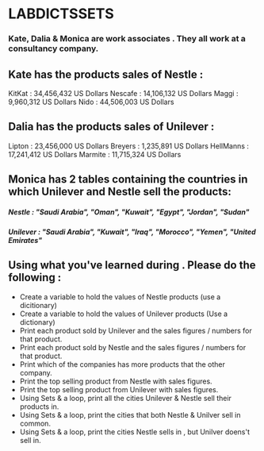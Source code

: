 # LABDICTSSETS

### Kate, Dalia & Monica are work associates . They all work at a consultancy company.

## Kate has the products sales of Nestle :

 KitKat : 34,456,432 US Dollars
  Nescafe : 14,106,132 US Dollars
 Maggi : 9,960,312 US Dollars
 Nido : 44,506,003 US Dollars

      

## Dalia has the products sales of Unilever :

 Lipton : 23,456,000 US Dollars
 Breyers : 1,235,891 US Dollars
 HellManns : 17,241,412 US Dollars
 Marmite : 11,715,324 US Dollars
      

## Monica has 2 tables containing the countries in which Unilever and Nestle sell the products:
##### Nestle : "Saudi Arabia", "Oman", "Kuwait", "Egypt", "Jordan", "Sudan"
##### Unilever : "Saudi Arabia", "Kuwait", "Iraq", "Morocco", "Yemen", "United Emirates"


## Using what you've learned during . Please do the following :
- Create a variable to hold the values of Nestle products (use a dicitionary)
- Create a variable to hold the values of Unilever products (Use a dictionary)
- Print each product sold by Unilever and the sales figures / numbers  for that product.
- Print each product sold by Nestle and the sales figures / numbers  for that product.
- Print which of the companies has more products that the other company.
- Print the top selling product from Nestle with sales figures.
- Print the top selling product from Unilever with sales figures.
- Using Sets & a loop, print all the cities Unilever & Nestle sell their products in.
- Using Sets & a loop, print the cities that both Nestle & Unilver sell in common.
- Using Sets & a loop, print the cities Nestle sells in , but Unilver doens't sell in.




